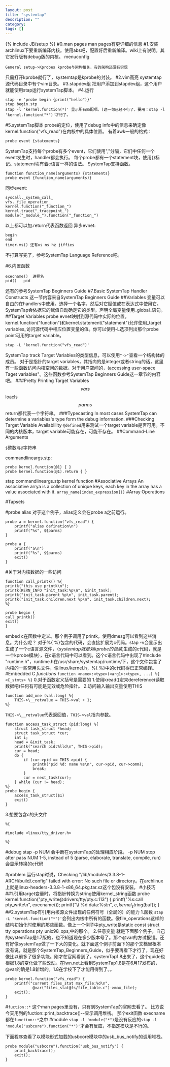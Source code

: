 ```yaml
---
layout: post
title: "systemtap"
description: ""
category: 
tags: []
---
```

{% include JB/setup %}
#0.man pages
man pages有更详细的信息
#1.安装
archlinux下要重新编译内核。使用abs吧，配置好后重新编译。wiki上有说明。其它发行版有debug版的内核。
menuconfig

    General setup->Kprobes kprobe与架构相关，有的架构还没有实现
只需打开kprobe就行了，systemtap是kprobe的封装。
#2.vim高亮
systemtap源代码目录中有个vim目录。
#3.stapdev组
把用户添加到stapdev组，这个用户就能使用stap运行systemTap脚本。
#4.运行

    stap -e 'probe begin {print("hello")}'
    stap begin.stp
    stap -l 'kernel.function(*)' 显示所有匹配项。(这一句已经不行了，要用：stap -l 'kernel.function("*")'才行了。

#5.systemTap脚本
probe的定位，使用了debug info中的信息来确定像kernel.function("vfs_read")在内核中的具体位置。
有着awk一般的格式：

    probe event {statements}

SystemTap支持每个probe有多个event，它们使用","分隔，它们中任何一个event发生时，handler都会执行。
每个probe都有一个statement块，使用{}标记。statement块有着c语言一样的语法。
SystemTap支持函数。

    function function_name(arguments) {statements}
    probe event {function_name(arguments)}

同步event:

    syscall._system_call_
    vfs._file_operation_
    kernel.function("_function_")
    kernel.trace("_tracepoint_")
    module("_module_").function("_function_")

以上都可以加.return代表函数返回
异步evnet:

    begin
    end
    timer.ms() 还有us ns hz jiffies

不打算写完了，参考SystemTap Language Reference吧。

#6.内置函数

    execname()	进程名
    pid()	pid

还有的参考SystemTap Beginners Guide
#7.Basic SystemTap Handler Constructs
这一节内容来自SystemTap Beginners Guide
##Variables
变量可以自由的在handlers中使用。选择一个名字，然后对它赋值或在表达式中使用它。SystemTap会依据它的赋值自动确定它的类型。声明全局变量使用_global_语句。
##Target Variables
probe evnet映射到源代码中实际的位置。kernel.function("function")和kernel.statement("statement")允许使用_target variables_访问源代码中相应位置变量的值。你可以使用-L选项列出那个probe point可用的target variable。

    stap -L 'kernel.function("vfs_read")'

SystemTap track Target Variables的类型信息，可以使用`"->"`查看一个结构体的成员。
对于是指针的target variables，其指向的是integer或者string的话，这里有一些函数访问内核空间的数据。对于用户空间的，(accessing user-space Taget variables"。这些函数参考SystemTap Beginners Guide这一章节的内容吧。
###Pretty Printing Target Variables
$$vars $$loacls $$parms $$return都代表一个字符串。
###Typecasting
In most cases SystemTap can determine a variables's type form the debug information.
###Checking Target Variable Availablility
`@defined`用来测试一个target variable是否可用。不同的内核版本，target variable可能存在，可能不存在。
##Command-Line Arguments

`$`整数与`@`字符串

commandlineargs.stp:

    probe kernel.function(@1) { }
    probe kernel.function(@1).return { }

stap commandlineargs.stp kernel function
#Associative Arrays
An associative arrya is a collection of unique keys, each key in the array has a value associated with it.
    `array_name[index_expression]()`
#Array Operations

#Tapsets

#probe alias
对于这个例子，alias定义会在probe a之前运行。

    probe a = kernel.function("vfs_read") {
    	printf("alias definetion\n")
    	printf("%s", $$parms)
    }

    probe a {
    	printf("a\n")
    	printf("%s", $$parms)
    	exit()
    }

#关于对内核数据的一些访问

    function call_printk() %{
	printk("this use printk\n");
	printk(KERN_INFO "init_task:%p\n", &init_task);
	printk("init_task.parent %p\n", init_task.parent);
	printk("init_task.children.next %p\n", init_task.children.next); 
    %}

    probe begin {
	call_printk()
	exit()
    }

embed c在函数中定义。那个例子调用了printk，使用dmesg可以看到这些消息。为什么呢？
对于%{ %}包含的代码，会直接扩展为c代码。stap -v会显示出生成了一个c语言源文件，（_systemtap就是对kprobe的包装_,生成的c代码，就是一个kprobe模块），在c语言代码中可以看到。这个c语言代码中出现了#include "runtime.h"，runtime.h在/usr/share/systemtap/runtime/下，这个文件包含了内核的一些常用头文件，像linux/kernel.h，%{ %}中的c代码得已正常编译。
#Embedded C _functions_
    `function <name>:<type>(<arg1>:<type>, ...) %{ <C_stmts> %}`
0.对于函数定义括号是需要的
1.使用kread()宏来dereference(读取数据吧)任何有可能是无效或危险指针。
2.访问输入输出变量使用THIS

    function add_one (val:long) %{
    	THIS->\__retvalue = THIS->val + 1;
    %}

`THIS->\__retvalue`代表返回值，`THIS->val`指向参数。

    function access_task_struct (pid:long) %{
    	struct task_struct *head;
    	struct task_struct *cur;
    	int i;
    	head = &init_task;
    	printk("search pid:%lld\n", THIS->pid);
    	cur = head;
    	do {
    		if (cur->pid == THIS->pid) {
    			printk("pid %d: name %s\n", cur->pid, cur->comm);
    			break;
    		}
    		cur = next_task(cur);
    	} while (cur != head);
    %}
    probe begin {
    	access_task_struct($1)
    	exit()
    }

3.想要包含c的头文件

`%{`

    #include <linux/tty_driver.h>

`%}`

#debug
stap -p NUM 会中断在systemTap的处理相应阶段。
-p NUM     stop after pass NUM 1-5, instead of 5
                 (parse, elaborate, translate, compile, run)
会显示转换的c代码

#problem
运行stap时说，Checking "/lib/modules/3.3.8-1-ARCH/build/.config" failed with error: No such file or directory。在archlinux上就是linux-headers-3.3.8-1-x86_64.pkg.tar.xz这个包没有安装。
#小技巧
##1.引用target变量时，将指针转换为string使用kernel_string函数
probe kernel.function("pty_write@drivers/tty/pty.c:113") {
        printf("%s:call pty_write\n", execname());
        printf("\t %d data:%s\n", $c, kernel_string($buf));
}
##2.systemTap有引用内核源文件出现的任何符号（全局的）的能力
1.函数
`stap -L 'kernel.function("*")'`会列出内核中所有的函数。像file_operations这样的结构初始化时使用的那些函数。像上一个例子中pty_write是static const struct tty_operations pty_unix98_ops;中的那个。
2.任意变量
就是下面那个例子，自己的systemTap是1.7版的，也不知道现在多少版本号了。那个@var的方试报错。还有好像systemTap做了一下大的变化。就下面这个例子前面下的那个文档里根本没有说，就是那个SystemTap_Beginners_Guide，似乎要再看下才行了，现在好像比以前多了很多功能。刚才在官网看到了，systemTap1.8出来了，这个guide也根据1.8的变化做了些改动。在lwn.net上看到SystemTap1.8是在6月17发布的，@var的确是1.8新增的。1.8在学校下了才能用得到了。。

    probe kernel.function("vfs_read") {
        printf("current files_stat max_file:%d\n",
                @var("files_stat@fs/file_table.c")->max_file);
        exit();
    }

#`fuction::*`
这个man pages里没有，只有到SystemTap的官网去看了。
比方说今天用到的fuction::print_backtrace()--显示调用堆栈。
那个exit函数 execname都在`function::*`之中
#module
`stap -l 'module("*")`是没有反应的`stap -l 'module("usbcore").function("*")'`才会有反应，不指定模块是不行的。

下面程序查看了以模块形式加载的usbcore模块中的usb_bus_notify的调用堆栈。

    probe module("usbcore").function("usb_bus_notify") {
    	print_backtrace();
    	exit();
    }



